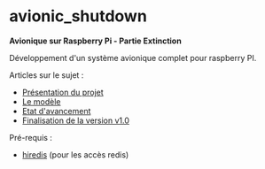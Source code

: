 # avionic_shutdown
  
__Avionique sur Raspberry Pi - Partie Extinction__

Développement d'un système avionique complet pour raspberry PI.  
  
Articles sur le sujet :  
- [Présentation du projet](https://medium.com/@deletom/projet-avionique-pr%C3%A9sentation-f9af9e9d1aae)
- [Le modèle](https://medium.com/@deletom/projet-avionique-le-mod%C3%A8le-c2984ce23c3e)
- [Etat d'avancement](https://medium.com/@deletom/projet-avionique-etat-davancement-ac80b06f38f0)
- [Finalisation de la version v1.0](https://medium.com/@deletom/projet-avionique-finalisation-de-la-v1-0-17cbbb5a1abd)
  
Pré-requis : 
- [hiredis](https://github.com/redis/hiredis) (pour les accès redis)